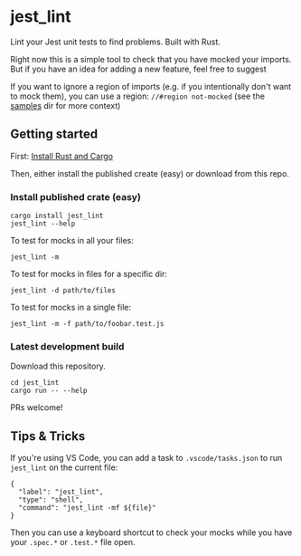 # jest_lint

Lint your Jest unit tests to find problems. Built with Rust.

Right now this is a simple tool to check that you have mocked your imports. But if you have an
idea for adding a new feature, feel free to suggest

If you want to ignore a region of imports (e.g. if you intentionally don't want to mock them),
you can use a region: `//#region not-mocked` (see the [samples](samples) dir for more context)

## Getting started

First: [Install Rust and Cargo](https://doc.rust-lang.org/cargo/getting-started/installation.html)

Then, either install the published create (easy) or download from this repo.

### Install published crate (easy)

```
cargo install jest_lint
jest_lint --help
```

To test for mocks in all your files:

```
jest_lint -m
```

To test for mocks in files for a specific dir:

```
jest_lint -d path/to/files
```

To test for mocks in a single file:

```
jest_lint -m -f path/to/foobar.test.js
```

### Latest development build

Download this repository.

```
cd jest_lint
cargo run -- --help
```

PRs welcome!

## Tips & Tricks

If you're using VS Code, you can add a task to `.vscode/tasks.json` to run `jest_lint` on the current file:

```
{
  "label": "jest_lint",
  "type": "shell",
  "command": "jest_lint -mf ${file}"
}
```

Then you can use a keyboard shortcut to check your mocks while you have your `.spec.*` or `.test.*` file open.
